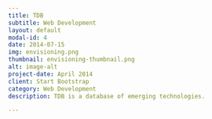 ```yaml
---
title: TDB
subtitle: Web Development
layout: default
modal-id: 4
date: 2014-07-15
img: envisioning.png
thumbnail: envisioning-thumbnail.png
alt: image-alt
project-date: April 2014
client: Start Bootstrap
category: Web Development
description: TDB is a database of emerging technologies. 

---
```

